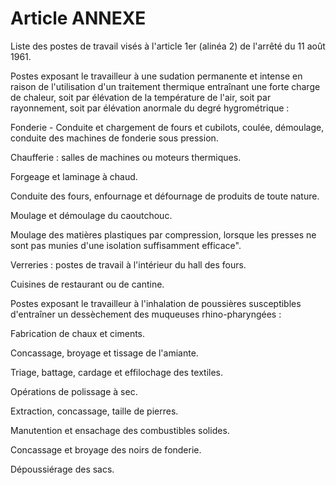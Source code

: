 # Article ANNEXE

Liste des postes de travail visés à l'article 1er (alinéa 2) de l'arrêté du 11 août 1961.

Postes exposant le travailleur à une sudation permanente et intense en raison de l'utilisation d'un traitement thermique entraînant une forte charge de chaleur, soit par élévation de la température de l'air, soit par rayonnement, soit par élévation anormale du degré hygrométrique :

Fonderie - Conduite et chargement de fours et cubilots, coulée, démoulage, conduite des machines de fonderie sous pression.

Chaufferie : salles de machines ou moteurs thermiques.

Forgeage et laminage à chaud.

Conduite des fours, enfournage et défournage de produits de toute nature.

Moulage et démoulage du caoutchouc.

Moulage des matières plastiques par compression, lorsque les presses ne sont pas munies d'une isolation suffisamment efficace".

Verreries : postes de travail à l'intérieur du hall des fours.

Cuisines de restaurant ou de cantine.

Postes exposant le travailleur à l'inhalation de poussières susceptibles d'entraîner un dessèchement des muqueuses rhino-pharyngées :

Fabrication de chaux et ciments.

Concassage, broyage et tissage de l'amiante.

Triage, battage, cardage et effilochage des textiles.

Opérations de polissage à sec.

Extraction, concassage, taille de pierres.

Manutention et ensachage des combustibles solides.

Concassage et broyage des noirs de fonderie.

Dépoussiérage des sacs.
